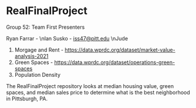 # RealFinalProject
Group 52: Team First Presenters

Ryan Farrar -
\nIan Susko - iss47@pitt.edu
\nJude 

1. Morgage and Rent - https://data.wprdc.org/dataset/market-value-analysis-2021
2. Green Spaces - https://data.wprdc.org/dataset/operations-green-spaces
3. Population Density

The RealFinalProject repository looks at median housing value, green spaces, and median sales price to determine what is the best neighborhood in Pittsburgh, PA.
